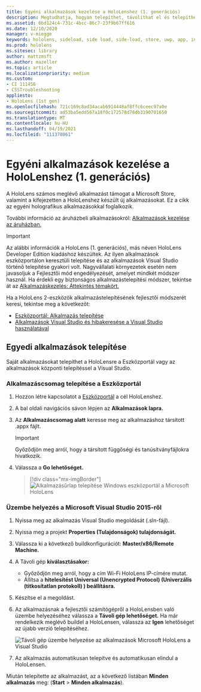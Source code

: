 ```yaml
---
title: Egyéni alkalmazások kezelése a HoloLenshez (1. generációs)
description: Megtudhatja, hogyan telepíthet, távolíthat el és telepíthet saját holografikus alkalmazásokat HoloLens-eszközökön a Eszközportál és Visual Studio.
ms.assetid: 6bd124c4-731c-4bcc-86c7-23f9b67ff616
ms.date: 12/10/2020
manager: v-miegge
keywords: hololens, sideload, side load, side-load, store, uwp, app, install
ms.prod: hololens
ms.sitesec: library
author: mattzmsft
ms.author: mazeller
ms.topic: article
ms.localizationpriority: medium
ms.custom:
- CI 111456
- CSSTroubleshooting
appliesto:
- HoloLens (1st gen)
ms.openlocfilehash: 721c169c8ad34acab6914448af8ffc6ceec97a0e
ms.sourcegitcommit: ad53ba5edd567a18f0c172578d78db3190701650
ms.translationtype: MT
ms.contentlocale: hu-HU
ms.lasthandoff: 04/19/2021
ms.locfileid: "111378061"
---
```

# <a name="manage-custom-apps-for-hololens-1st-gen"></a>Egyéni alkalmazások kezelése a HoloLenshez (1. generációs)

A HoloLens számos meglévő alkalmazást támogat a Microsoft Store, valamint a kifejezetten a HoloLenshez készült új alkalmazásokat. Ez a cikk az egyéni holografikus alkalmazásokkal foglalkozik.  

További információ az áruházbeli alkalmazásokról: [Alkalmazások kezelése az áruházban.](holographic-store-apps.md)

> [!IMPORTANT]
> Az alábbi információk a HoloLens (1. generációs), más néven HoloLens Developer Edition kiadáshoz készültek. Az ilyen alkalmazások eszközportálon keresztüli telepítése és az alkalmazások Visual Studio történő telepítése gyakori volt. Nagyvállalati környezetek esetén nem javasoljuk a Fejlesztői mód engedélyezését, amelyet mindkét módszer használ. Ha érdekli egy biztonságos alkalmazástelepítési módszer, tekintse át az [Alkalmazáskezelés: Áttekintés témakört.](app-deploy-overview.md)
>
> Ha a HoloLens 2-eszközök alkalmazástelepítésének fejlesztői módszerét keresi, tekintse meg a következőt:
> - [Eszközportál: Alkalmazás telepítése](https://docs.microsoft.com/windows/mixed-reality/develop/platform-capabilities-and-apis/using-the-windows-device-portal#installing-an-app)
> - [Alkalmazások Visual Studio és hibakeresése a Visual Studio használatával](https://docs.microsoft.com/windows/mixed-reality/develop/platform-capabilities-and-apis/using-visual-studio)

## <a name="install-custom-apps"></a>Egyedi alkalmazások telepítése

Saját alkalmazásokat telepíthet a HoloLensre a Eszközportál vagy az alkalmazások központi telepítéssel a Visual Studio.

### <a name="installing-an-application-package-with-the-device-portal"></a>Alkalmazáscsomag telepítése a Eszközportál

1. Hozzon létre kapcsolatot a [Eszközportál](https://docs.microsoft.com/windows/mixed-reality/using-the-windows-device-portal) a cél HoloLenshez.

1. A bal oldali navigációs sávon lépjen az **Alkalmazások lapra.**

1. Az **Alkalmazáscsomag alatt** keresse meg az alkalmazáshoz társított .appx fájlt.

   > [!IMPORTANT]
   > Győződjön meg arról, hogy a társított függőségi és tanúsítványfájlokra hivatkozik.

1. Válassza a **Go lehetőséget.**

   > [!div class="mx-imgBorder"]
   > ![Alkalmazásűrlap telepítése Windows eszközportál a Microsoft HoloLens](images/deviceportal-appmanager.jpg)

### <a name="deploying-from-microsoft-visual-studio-2015"></a>Üzembe helyezés a Microsoft Visual Studio 2015-ről

1. Nyissa meg az alkalmazás Visual Studio megoldását (.sln-fájl).

1. Nyissa meg a projekt **Properties (Tulajdonságok) tulajdonságát.**

1. Válassza ki a következő buildkonfigurációt: **Master/x86/Remote Machine.**

1. A Távoli gép **kiválasztásakor:**
   - Győződjön meg arról, hogy a cím Wi-Fi HoloLens IP-címére mutat.
   - Állítsa a **hitelesítést Universal (Unencrypted Protocol) (Univerzális (titkosítatlan protokoll) ) beállításra.**
   
1. Készítse el a megoldást.

1. Az alkalmazásnak a fejlesztői számítógépről a HoloLensben való üzembe helyezéséhez válassza a **Távoli gép lehetőséget.** Ha már rendelkezik meglévő buildel a HoloLensen, válassza az **Igen** lehetőséget az újabb verzió telepítéséhez.  

   ![Távoli gép üzembe helyezése az alkalmazások Microsoft HoloLens a Visual Studio](images/vs2015-remotedeployment.jpg)  
   
1. Az alkalmazás automatikusan telepítve és automatikusan elindul a HoloLensen.

Miután telepítette az alkalmazást, az a következő listában **Minden alkalmazás** meg: (**Start**  >  **Minden alkalmazás**).
